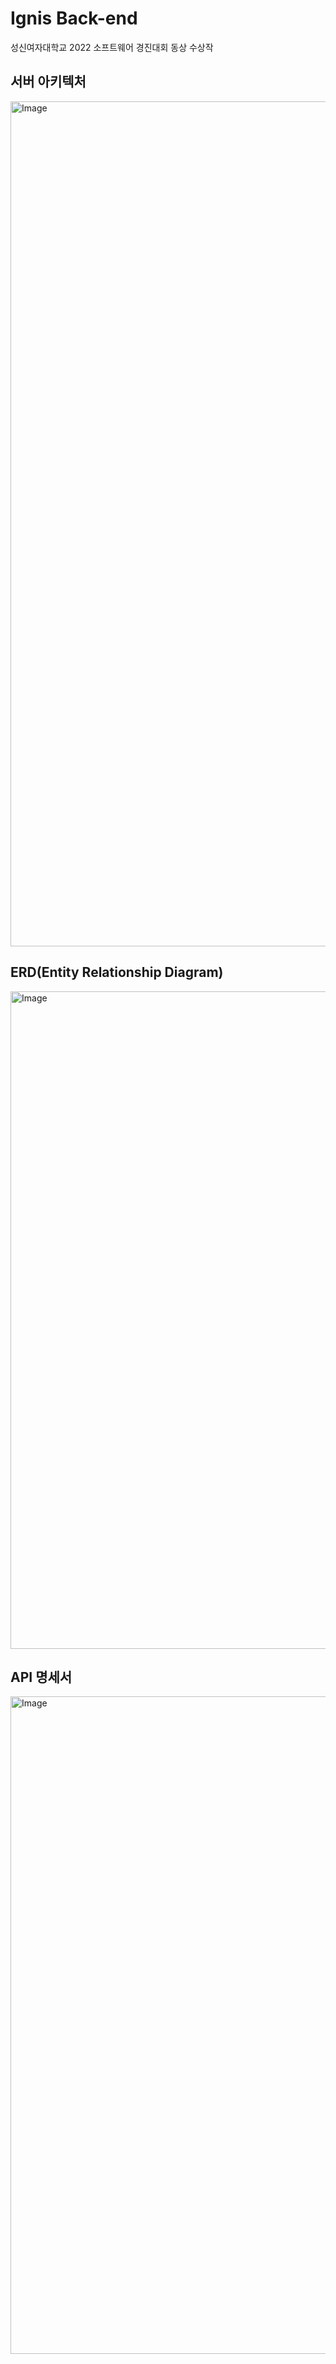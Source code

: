# Ignis Back-end
성신여자대학교 2022 소프트웨어 경진대회 동상 수상작

## 서버 아키텍처
<img width="1352" alt="Image" src="https://github.com/user-attachments/assets/74c341bb-cc69-4c28-929a-81135ebab85a" />

## ERD(Entity Relationship Diagram)
<img width="1052" alt="Image" src="https://github.com/user-attachments/assets/0dce7575-eef4-4a04-85b3-e051acc70437" />

## API 명세서
<img width="1052" alt="Image" src="https://github.com/user-attachments/assets/7e07ca65-904b-4ec5-ac1c-e4f48813eef9" />
